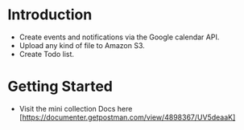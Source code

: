 # Introduction 
- Create events and notifications via the Google calendar API.
- Upload any kind of file to Amazon S3.
- Create Todo list.

# Getting Started
- Visit the mini collection Docs here [https://documenter.getpostman.com/view/4898367/UV5deaaK]